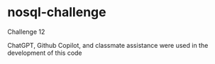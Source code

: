 # nosql-challenge
Challenge 12

 ChatGPT, Github Copilot, and classmate assistance were used in the development of this code
